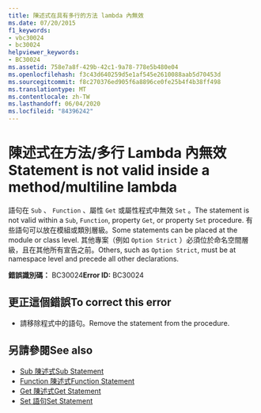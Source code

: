 ```yaml
---
title: 陳述式在具有多行的方法 lambda 內無效
ms.date: 07/20/2015
f1_keywords:
- vbc30024
- bc30024
helpviewer_keywords:
- BC30024
ms.assetid: 758e7a8f-429b-42c1-9a78-778e5b480e04
ms.openlocfilehash: f3c43d640259d5e1af545e2610088aab5d70453d
ms.sourcegitcommit: f8c270376ed905f6a8896ce0fe25b4f4b38ff498
ms.translationtype: MT
ms.contentlocale: zh-TW
ms.lasthandoff: 06/04/2020
ms.locfileid: "84396242"
---
```

# <a name="statement-is-not-valid-inside-a-methodmultiline-lambda"></a><span data-ttu-id="db789-102">陳述式在方法/多行 Lambda 內無效</span><span class="sxs-lookup"><span data-stu-id="db789-102">Statement is not valid inside a method/multiline lambda</span></span>
<span data-ttu-id="db789-103">語句在 `Sub` 、 `Function` 、屬性 `Get` 或屬性程式中無效 `Set` 。</span><span class="sxs-lookup"><span data-stu-id="db789-103">The statement is not valid within a `Sub`, `Function`, property `Get`, or property `Set` procedure.</span></span> <span data-ttu-id="db789-104">有些語句可以放在模組或類別層級。</span><span class="sxs-lookup"><span data-stu-id="db789-104">Some statements can be placed at the module or class level.</span></span> <span data-ttu-id="db789-105">其他專案（例如 `Option Strict` ）必須位於命名空間層級，且在其他所有宣告之前。</span><span class="sxs-lookup"><span data-stu-id="db789-105">Others, such as `Option Strict`, must be at namespace level and precede all other declarations.</span></span>  
  
 <span data-ttu-id="db789-106">**錯誤識別碼：** BC30024</span><span class="sxs-lookup"><span data-stu-id="db789-106">**Error ID:** BC30024</span></span>  
  
## <a name="to-correct-this-error"></a><span data-ttu-id="db789-107">更正這個錯誤</span><span class="sxs-lookup"><span data-stu-id="db789-107">To correct this error</span></span>  
  
- <span data-ttu-id="db789-108">請移除程式中的語句。</span><span class="sxs-lookup"><span data-stu-id="db789-108">Remove the statement from the procedure.</span></span>  
  
## <a name="see-also"></a><span data-ttu-id="db789-109">另請參閱</span><span class="sxs-lookup"><span data-stu-id="db789-109">See also</span></span>

- [<span data-ttu-id="db789-110">Sub 陳述式</span><span class="sxs-lookup"><span data-stu-id="db789-110">Sub Statement</span></span>](../statements/sub-statement.md)
- [<span data-ttu-id="db789-111">Function 陳述式</span><span class="sxs-lookup"><span data-stu-id="db789-111">Function Statement</span></span>](../statements/function-statement.md)
- [<span data-ttu-id="db789-112">Get 陳述式</span><span class="sxs-lookup"><span data-stu-id="db789-112">Get Statement</span></span>](../statements/get-statement.md)
- [<span data-ttu-id="db789-113">Set 語句</span><span class="sxs-lookup"><span data-stu-id="db789-113">Set Statement</span></span>](../statements/set-statement.md)
